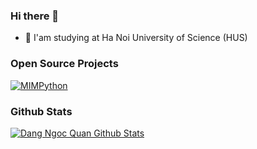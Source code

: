 ### Hi there 👋

- 📖 I'am studying at Ha Noi University of Science (HUS)


### Open Source Projects
[![MIMPython](https://github-readme-stats.vercel.app/api/pin/?username=Chirstines&repo=MIMPython&theme=midnight-purple)](https://github.com/Chirstines/MIMPython)


### Github Stats
[![Dang Ngoc Quan Github Stats](https://github-readme-stats.vercel.app/api?username=Chirstines&count_private=true&theme=chartreuse-dark&show_icons=true)](https://github.com/Chirstines)


